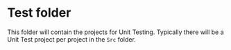 # Test folder
This folder will contain the projects for Unit Testing. Typically there will be a Unit Test project per project in the `Src` folder.